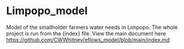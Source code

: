# Limpopo_model

Model of the smallholder farmers water needs in Limpopo. The whole project is run from the {index} file. View the main document here https://github.com/CWWhitney/eflows_model/blob/main/index.md
